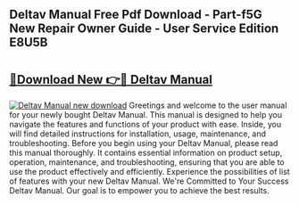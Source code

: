 ## Deltav Manual Free Pdf Download - Part-f5G New Repair Owner Guide - User Service Edition E8U5B

# <h2><a href="http://bc25246.oget.top/?id=Deltav+Manual">🔗Download New 👉🔴 Deltav Manual</a></h2>

[![Deltav Manual new download](https://i.imgur.com/5g1atiW.png)](http://bc25246.oget.top/?id=Deltav+Manual)
Greetings and welcome to the user manual for your newly bought Deltav Manual. This manual is designed to help you navigate the features and functions of your product with ease. Inside, you will find detailed instructions for installation, usage, maintenance, and troubleshooting. Before you begin using your Deltav Manual, please read this manual thoroughly. It contains essential information on product setup, operation, maintenance, and troubleshooting, ensuring that you are able to use the product effectively and efficiently. Experience the possibilities of list of features with your new Deltav Manual. We're Committed to Your Success Deltav Manual. Our goal is to empower you to achieve the best results.
